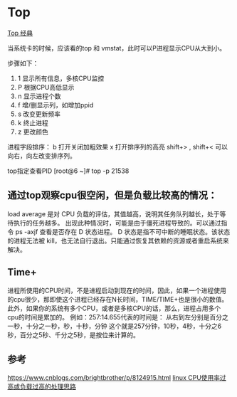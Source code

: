 # Top
[Top 经典](https://ycat.top/post/top/)

当系统卡的时候，应该看的top 和 vmstat，此时可以P进程显示CPU从大到小。

步骤如下：
1. 1 显示所有信息，多核CPU监控
2. P 根据CPU高低显示
3. n 显示进程个数
4. f 增/删显示列，如增加ppid
5. s 改变更新频率
6. k 终止进程
7. z 更改颜色

进程字段排序：
b 打开关闭加粗效果
x 打开排序列的高亮
shift+> , shift+< 可以向右，向左改变排序列。

top指定查看PID
[root@6 ~]# top -p 21538

## 通过top观察cpu很空闲，但是负载比较高的情况：
load average 是对 CPU 负载的评估，其值越高，说明其任务队列越长，处于等待执行的任务越多。
出现此种情况时，可能是由于僵死进程导致的。可以通过指令 ps -axjf  查看是否存在 D 状态进程。
D 状态是指不可中断的睡眠状态。该状态的进程无法被 kill，也无法自行退出。只能通过恢复其依赖的资源或者重启系统来解决。



## Time+
进程所使用的CPU时间，不是进程启动到现在的时间，因此，如果一个进程使用的cpu很少，那即使这个进程已经存在N长时间，TIME/TIME+也是很小的数值。
此外，如果你的系统有多个CPU，或者是多核CPU的话，那么，进程占用多个cpu的时间是累加的。
例如：257:14.655代表的时间是：
从右到左分别是百分之一秒，十分之一秒，秒，十秒，分钟
这个就是257分钟，10秒，4秒，十分之6秒，百分之5秒、千分之5秒，是按位来计算的。

## 参考
https://www.cnblogs.com/brightbrother/p/8124915.html
[linux CPU使用率过高或负载过高的处理思路](https://www.cnblogs.com/brightbrother/p/8124915.html)
